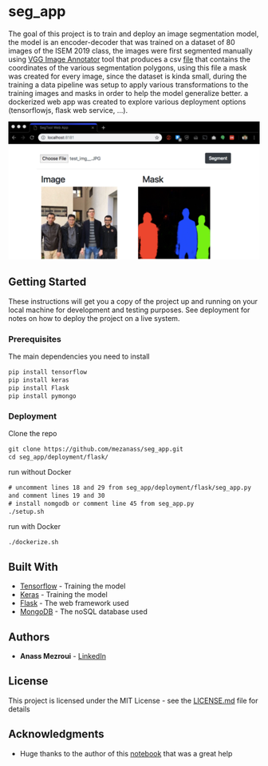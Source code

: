 # seg_app

The goal of this project is to train and deploy an image segmentation model, the model is an encoder-decoder that was trained on a dataset of 80 images of the ISEM 2019 class, the images were first segmented manually using [VGG Image Annotator](http://www.robots.ox.ac.uk/~vgg/software/via/) tool that produces a csv [file](https://github.com/mezanass/seg_app/blob/master/training/via_region_data.csv) that contains the coordinates of the various segmentation polygons, using this file a mask was created for every image, since the dataset is kinda small, during the training a data pipeline was setup to apply various transformations to the training images and masks in order to help the model generalize better. a dockerized web app was created to explore various deployment options (tensorflowjs, flask web service, ...).

![Screenshot](https://github.com/mezanass/seg_app/blob/master/screenshot.jpg)

## Getting Started

These instructions will get you a copy of the project up and running on your local machine for development and testing purposes. See deployment for notes on how to deploy the project on a live system.

### Prerequisites

The main dependencies you need to install

```
pip install tensorflow
pip install keras
pip install Flask
pip install pymongo
```

### Deployment

Clone the repo

```
git clone https://github.com/mezanass/seg_app.git
cd seg_app/deployment/flask/
```

run without Docker

```
# uncomment lines 18 and 29 from seg_app/deployment/flask/seg_app.py and comment lines 19 and 30
# install nomgodb or comment line 45 from seg_app.py
./setup.sh
```

run with Docker

```
./dockerize.sh
```

## Built With

* [Tensorflow](https://www.tensorflow.org/) - Training the model
* [Keras](https://keras.io/) - Training the model
* [Flask](http://flask.pocoo.org/) - The web framework used
* [MongoDB](https://www.mongodb.com/) - The noSQL database used


## Authors

* **Anass Mezroui** - [LinkedIn](https://www.linkedin.com/in/anassmezroui/)

## License

This project is licensed under the MIT License - see the [LICENSE.md](https://github.com/mezanass/seg_app/blob/master/LICENSE) file for details

## Acknowledgments

* Huge thanks to the author of this [notebook](https://colab.research.google.com/github/tensorflow/models/blob/master/samples/outreach/blogs/segmentation_blogpost/image_segmentation.ipynb#scrollTo=l5SZJKPRdXNX) that was a great help
